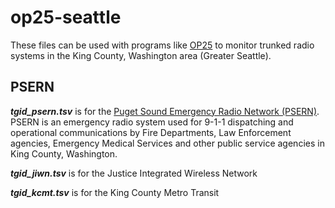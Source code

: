 # op25-seattle

These files can be used with programs like [OP25](https://github.com/boatbod/op25) to monitor trunked radio systems in the King County, Washington area (Greater Seattle).

## PSERN

***tgid_psern.tsv*** is for the [Puget Sound Emergency Radio Network (PSERN)](https://psern.org/). PSERN is an emergency radio system used for 9-1-1 dispatching and operational communications by Fire Departments, Law Enforcement agencies, Emergency Medical Services and other public service agencies in King County, Washington.

***tgid_jiwn.tsv*** is for the Justice Integrated Wireless Network

***tgid_kcmt.tsv*** is for the King County Metro Transit


